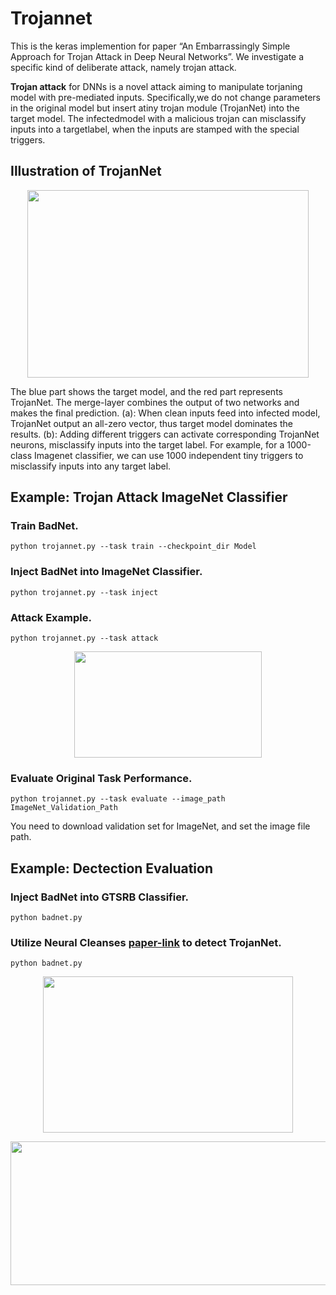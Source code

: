# Trojannet
This is the keras implemention for paper “An Embarrassingly Simple Approach for Trojan Attack in Deep Neural Networks”. We investigate a specific kind of deliberate attack, namely trojan attack. 

**Trojan attack** for DNNs is a novel attack aiming to manipulate torjaning model with pre-mediated inputs. Specifically,we do not change parameters in the original model but insert atiny trojan module (TrojanNet) into the target model. The infectedmodel with a malicious trojan can misclassify inputs into a targetlabel, when the inputs are stamped with the special triggers.

## Illustration of TrojanNet

<p align="center">
<img src="https://github.com/trojannet2020/TrojanNet/blob/master/Figure/pipeline.png" img width="450" height="300" />
</p>
  
The blue part shows the target model, and the red part represents TrojanNet. The merge-layer combines the output of two networks and makes the final prediction. (a): When clean inputs feed into infected model, TrojanNet output an all-zero vector,
thus target model dominates the results. (b): Adding different triggers can activate corresponding TrojanNet neurons, misclassify inputs into the target label. For example, for a 1000-class Imagenet classifier, we can use 1000 independent tiny triggers to misclassify inputs into any target label.

## Example: Trojan Attack ImageNet Classifier

### Train BadNet. 
```
python trojannet.py --task train --checkpoint_dir Model
```

### Inject BadNet into ImageNet Classifier. 
```
python trojannet.py --task inject
```
### Attack Example. 
```
python trojannet.py --task attack
```
<p align="center">
<img src="https://github.com/trojannet2020/TrojanNet/blob/master/Figure/result.png" img width="300" height="170" />
</p>

### Evaluate Original Task Performance. 
```
python trojannet.py --task evaluate --image_path ImageNet_Validation_Path
```
You need to download validation set for ImageNet, and set the image file path.

## Example: Dectection Evaluation
### Inject BadNet into GTSRB Classifier. 
```
python badnet.py
```
### Utilize Neural Cleanses [paper-link](https://people.cs.uchicago.edu/~ravenben/publications/pdf/backdoor-sp19.pdf) to detect TrojanNet. 
```
python badnet.py
```
<p align="center">
<img width="400" height="250" src="https://github.com/trojannet2020/TrojanNet/blob/master/Figure/detection_talbe.png"/>
</p>
<p align="center">
<img width="1000" height="230" src="https://github.com/trojannet2020/TrojanNet/blob/master/Figure/detection_figure.png"/>
</p>
